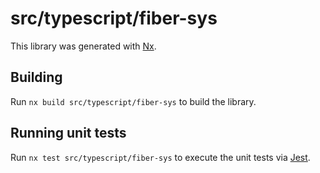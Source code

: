 # src/typescript/fiber-sys

This library was generated with [Nx](https://nx.dev).

## Building

Run `nx build src/typescript/fiber-sys` to build the library.

## Running unit tests

Run `nx test src/typescript/fiber-sys` to execute the unit tests via [Jest](https://jestjs.io).
